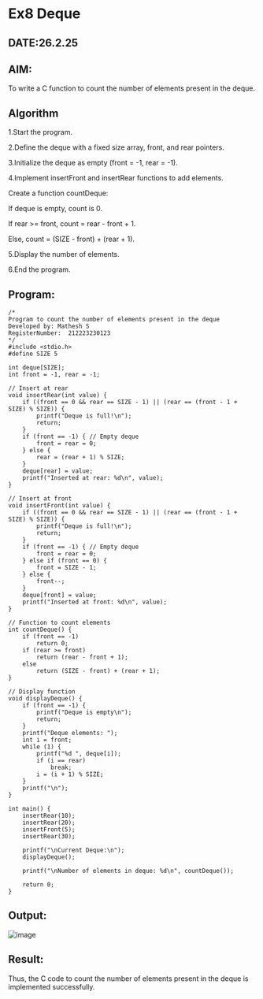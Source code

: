 # Ex8 Deque
## DATE:26.2.25
## AIM:
To write a C function to count the number of elements present in the deque.

## Algorithm
1.Start the program.

2.Define the deque with a fixed size array, front, and rear pointers.

3.Initialize the deque as empty (front = -1, rear = -1).

4.Implement insertFront and insertRear functions to add elements.

Create a function countDeque:

If deque is empty, count is 0.

If rear >= front, count = rear - front + 1.

Else, count = (SIZE - front) + (rear + 1).

5.Display the number of elements.

6.End the program.   

## Program:
```
/*
Program to count the number of elements present in the deque
Developed by: Mathesh S
RegisterNumber:  212223230123
*/
#include <stdio.h>
#define SIZE 5

int deque[SIZE];
int front = -1, rear = -1;

// Insert at rear
void insertRear(int value) {
    if ((front == 0 && rear == SIZE - 1) || (rear == (front - 1 + SIZE) % SIZE)) {
        printf("Deque is full!\n");
        return;
    }
    if (front == -1) { // Empty deque
        front = rear = 0;
    } else {
        rear = (rear + 1) % SIZE;
    }
    deque[rear] = value;
    printf("Inserted at rear: %d\n", value);
}

// Insert at front
void insertFront(int value) {
    if ((front == 0 && rear == SIZE - 1) || (rear == (front - 1 + SIZE) % SIZE)) {
        printf("Deque is full!\n");
        return;
    }
    if (front == -1) { // Empty deque
        front = rear = 0;
    } else if (front == 0) {
        front = SIZE - 1;
    } else {
        front--;
    }
    deque[front] = value;
    printf("Inserted at front: %d\n", value);
}

// Function to count elements
int countDeque() {
    if (front == -1)
        return 0;
    if (rear >= front)
        return (rear - front + 1);
    else
        return (SIZE - front) + (rear + 1);
}

// Display function
void displayDeque() {
    if (front == -1) {
        printf("Deque is empty\n");
        return;
    }
    printf("Deque elements: ");
    int i = front;
    while (1) {
        printf("%d ", deque[i]);
        if (i == rear)
            break;
        i = (i + 1) % SIZE;
    }
    printf("\n");
}

int main() {
    insertRear(10);
    insertRear(20);
    insertFront(5);
    insertRear(30);

    printf("\nCurrent Deque:\n");
    displayDeque();

    printf("\nNumber of elements in deque: %d\n", countDeque());

    return 0;
}
```

## Output:
![image](https://github.com/user-attachments/assets/43f0b0e6-d199-4566-ab5d-7fc10b467dc3)



## Result:
Thus, the C code to count the number of elements present in the deque is implemented successfully.
